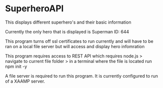 # SuperheroAPI
This displays different superhero's and their basic information

Currently the only hero that is displayed is Superman ID: 644

This program turns off ssl certificates to run currently and will have to 
be ran on a local file server but will access and display hero infomration

This program requires access to REST API which requires 
node.js > navigate to current file folder > in a terminal where the file is located run npm init -y

A file server is required to run this program. It is currently configured to run of a XAAMP server.
